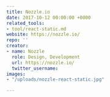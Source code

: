 ```yaml
---
title: Nozzle.io
date: 2017-10-12 00:00:00 +0000
related_tools:
- tool/react-static.md
website: https://nozzle.io/
repo: ''
creator:
- name: Nozzle
  role: Design, Development
  url: https://nozzle.io/
  twitter_username: 
images:
- "/uploads/nozzle-react-static.jpg"

---
```

